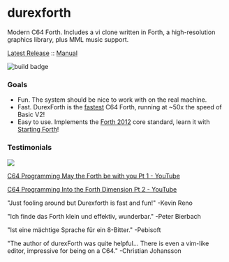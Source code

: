 # durexforth

Modern C64 Forth. Includes a vi clone written in Forth, a high-resolution graphics library, plus MML music support.

[Latest Release](https://github.com/jkotlinski/durexforth/releases) :: [Manual](https://jkotlinski.github.io/durexforth/)

![build badge](https://github.com/jkotlinski/durexforth/actions/workflows/build.yml/badge.svg)

### Goals

* Fun. The system should be nice to work with on the real machine.
* Fast. DurexForth is the <a href=https://theultimatebenchmark.org/>fastest</a> C64 Forth, running at ~50x the speed of Basic V2!
* Easy to use. Implements the <a href=http://forth-standard.org/standard/words>Forth 2012</a> core standard, learn it with <a href=https://www.forth.com/starting-forth/>Starting Forth</a>!

### Testimonials

<img src=http://i.imgur.com/eXsaXjo.png?1>

[C64 Programming May the Forth be with you Pt 1 - YouTube](https://www.youtube.com/watch?v=TXIDqptXmiM)

[C64 Programming Into the Forth Dimension Pt 2 - YouTube](https://www.youtube.com/watch?v=1oZztCmC8kc)

"Just fooling around but Durexforth is fast and fun!" -Kevin Reno

"Ich finde das Forth klein und effektiv, wunderbar." -Peter Bierbach

"Ist eine mächtige Sprache für ein 8-Bitter." -Pebisoft

"The author of durexForth was quite helpful... There is even a vim-like editor, impressive for being on a C64." -Christian Johansson
